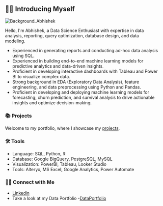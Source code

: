 ## 🙋‍♂️ Introducing Myself

![Background_Abhishek](https://github.com/user-attachments/assets/11dd862a-fff0-4595-97e1-3413b09d9bf7)


Hello, I'm Abhishek, a Data Science Enthusiast with expertise in data analysis, reporting, query optimization, database design, and data modeling.

- Experienced in generating reports and conducting ad-hoc data analysis using SQL.
- Experienced in building end-to-end machine learning models for predictive analytics and data-driven insights.
- Proficient in developing interactive dashboards with Tableau and Power BI to visualize complex data.
- Strong background in EDA (Exploratory Data Analysis), feature engineering, and data preprocessing using Python and Pandas.
- Proficient in developing and deploying machine learning models for forecasting, churn prediction, and survival analysis to drive actionable insights and optimize decision-making.

### 📚 Projects

Welcome to my portfolio, where I showcase my [projects](https://github.com/Arora02/Portfolio-Guide/blob/main/README.md).

### 🛠️ Tools

- Language: SQL, Python, R
- Database: Google BigQuery, PostgreSQL, MySQL
- Visualization: PowerBI, Tableau, Looker Studio
- Tools: Alteryx, MS Excel, Google Analytics, Power Automate

### 👋🏻 Connect with Me

- [Linkedin](https://www.linkedin.com/in/abhishek02arora/)
- Take a look at my Data Portfolio -[DataPortfolio](https://www.datascienceportfol.io/abhishek02arora)
